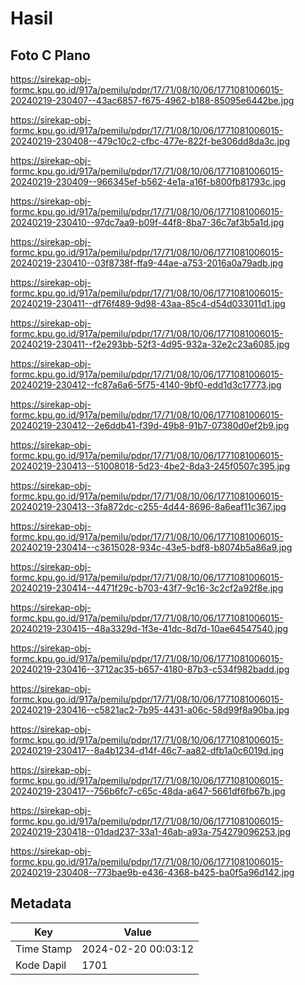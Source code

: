 # Hasil

## Foto C Plano

https://sirekap-obj-formc.kpu.go.id/917a/pemilu/pdpr/17/71/08/10/06/1771081006015-20240219-230407--43ac6857-f675-4962-b188-85095e6442be.jpg

https://sirekap-obj-formc.kpu.go.id/917a/pemilu/pdpr/17/71/08/10/06/1771081006015-20240219-230408--479c10c2-cfbc-477e-822f-be306dd8da3c.jpg

https://sirekap-obj-formc.kpu.go.id/917a/pemilu/pdpr/17/71/08/10/06/1771081006015-20240219-230409--966345ef-b562-4e1a-a16f-b800fb81793c.jpg

https://sirekap-obj-formc.kpu.go.id/917a/pemilu/pdpr/17/71/08/10/06/1771081006015-20240219-230410--97dc7aa9-b09f-44f8-8ba7-36c7af3b5a1d.jpg

https://sirekap-obj-formc.kpu.go.id/917a/pemilu/pdpr/17/71/08/10/06/1771081006015-20240219-230410--03f8738f-ffa9-44ae-a753-2016a0a79adb.jpg

https://sirekap-obj-formc.kpu.go.id/917a/pemilu/pdpr/17/71/08/10/06/1771081006015-20240219-230411--df76f489-9d98-43aa-85c4-d54d033011d1.jpg

https://sirekap-obj-formc.kpu.go.id/917a/pemilu/pdpr/17/71/08/10/06/1771081006015-20240219-230411--f2e293bb-52f3-4d95-932a-32e2c23a6085.jpg

https://sirekap-obj-formc.kpu.go.id/917a/pemilu/pdpr/17/71/08/10/06/1771081006015-20240219-230412--fc87a6a6-5f75-4140-9bf0-edd1d3c17773.jpg

https://sirekap-obj-formc.kpu.go.id/917a/pemilu/pdpr/17/71/08/10/06/1771081006015-20240219-230412--2e6ddb41-f39d-49b8-91b7-07380d0ef2b9.jpg

https://sirekap-obj-formc.kpu.go.id/917a/pemilu/pdpr/17/71/08/10/06/1771081006015-20240219-230413--51008018-5d23-4be2-8da3-245f0507c395.jpg

https://sirekap-obj-formc.kpu.go.id/917a/pemilu/pdpr/17/71/08/10/06/1771081006015-20240219-230413--3fa872dc-c255-4d44-8696-8a6eaf11c367.jpg

https://sirekap-obj-formc.kpu.go.id/917a/pemilu/pdpr/17/71/08/10/06/1771081006015-20240219-230414--c3615028-934c-43e5-bdf8-b8074b5a86a9.jpg

https://sirekap-obj-formc.kpu.go.id/917a/pemilu/pdpr/17/71/08/10/06/1771081006015-20240219-230414--4471f29c-b703-43f7-9c16-3c2cf2a92f8e.jpg

https://sirekap-obj-formc.kpu.go.id/917a/pemilu/pdpr/17/71/08/10/06/1771081006015-20240219-230415--48a3329d-1f3e-41dc-8d7d-10ae64547540.jpg

https://sirekap-obj-formc.kpu.go.id/917a/pemilu/pdpr/17/71/08/10/06/1771081006015-20240219-230416--3712ac35-b657-4180-87b3-c534f982badd.jpg

https://sirekap-obj-formc.kpu.go.id/917a/pemilu/pdpr/17/71/08/10/06/1771081006015-20240219-230416--c5821ac2-7b95-4431-a06c-58d99f8a90ba.jpg

https://sirekap-obj-formc.kpu.go.id/917a/pemilu/pdpr/17/71/08/10/06/1771081006015-20240219-230417--8a4b1234-d14f-46c7-aa82-dfb1a0c6019d.jpg

https://sirekap-obj-formc.kpu.go.id/917a/pemilu/pdpr/17/71/08/10/06/1771081006015-20240219-230417--756b6fc7-c65c-48da-a647-5661df6fb67b.jpg

https://sirekap-obj-formc.kpu.go.id/917a/pemilu/pdpr/17/71/08/10/06/1771081006015-20240219-230418--01dad237-33a1-46ab-a93a-754279096253.jpg

https://sirekap-obj-formc.kpu.go.id/917a/pemilu/pdpr/17/71/08/10/06/1771081006015-20240219-230408--773bae9b-e436-4368-b425-ba0f5a96d142.jpg


## Metadata

| Key        | Value               |
| ---------- | ------------------- |
| Time Stamp | 2024-02-20 00:03:12 |
| Kode Dapil | 1701                |




